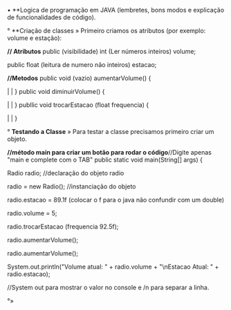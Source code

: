• **Logica de programação em JAVA (lembretes, bons modos e explicação de funcionalidades de código).


° **Criação de classes
» Primeiro criamos os atributos (por exemplo: volume e estação):

**// Atributos**
public (visibilidade) int (Ler números inteiros) volume;

public float (leitura de numero não inteiros) estacao;


**//Metodos**
public void (vazio) aumentarVolume() { 

|
|
}
public void diminuirVolume() {

|
|
}
publlic void trocarEstacao (float frequencia)  {

|
|
}

° **Testando a Classe**
» Para testar a classe precisamos primeiro criar um objeto.

**//método main para criar um botão para rodar o código**//Digite apenas "main e complete com o TAB"
public static void main(String[] args) { 

   Radio radio; //declaração do objeto radio
   
   radio = new Radio(); //instanciação do objeto
   
  radio.estacao = 89.1f (colocar o f para o java não confundir com um double)
  

  radio.volume = 5;
  
  radio.trocarEstacao (frequencia 92.5f);
  
  radio.aumentarVolume();
  
  radio.aumentarVolume();
  

System.out.println("Volume atual: " + radio.volume + "\nEstacao Atual: " + radio.estacao);

  //System out para mostrar o valor no console e /n para separar a linha.
  















°»
